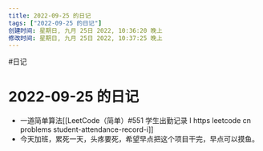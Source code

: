 ```yaml
---
title: 2022-09-25 的日记
tags: ["2022-09-25 的日记"]
创建时间: 星期日, 九月 25日 2022, 10:36:20 晚上
修改时间: 星期日, 九月 25日 2022, 10:37:25 晚上
---
```

#日记

# 2022-09-25 的日记

- 一道简单算法[[LeetCode（简单）#551 学生出勤记录 I https leetcode cn problems student-attendance-record-i]]
- 今天加班，累死一天，头疼要死，希望早点把这个项目干完，早点可以摸鱼。